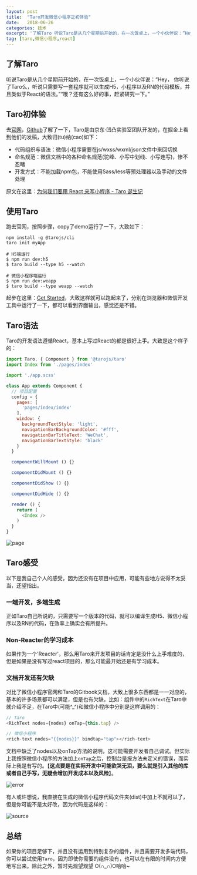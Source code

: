 ```yaml
---
layout: post
title:  "Taro开发微信小程序之初体验"
date:   2018-06-26
categories: 技术
excerpt: '了解Taro 听说Taro是从几个星期前开始的，在一次饭桌上，一个小伙伴说：“Hey， 你听说了Taro么，听说只需要写一套程序就可以生成H5，小程序以及RN的代码模板，并且类似于React的语法。”“哦？还有这么好的事，赶紧研究一下。” Taro初体验 去[官网](https://taro.aotu.io/)，[Github](https://github.com/NervJS/taro)了解了一下，Taro是由京东·凹凸实验室团队开发的，在掘金上看到他们的发稿，大致归(tu)纳(cao)如下'
tag: [taro,微信小程序,react]
---
```


## 了解Taro

听说Taro是从几个星期前开始的，在一次饭桌上，一个小伙伴说：“Hey， 你听说了Taro么，听说只需要写一套程序就可以生成H5，小程序以及RN的代码模板，并且类似于React的语法。”“哦？还有这么好的事，赶紧研究一下。”

## Taro初体验

去[官网](https://taro.aotu.io/)，[Github](https://github.com/NervJS/taro)了解了一下，Taro是由京东·凹凸实验室团队开发的，在掘金上看到他们的发稿，大致归(tu)纳(cao)如下：

- 代码组织与语法：微信小程序需要在js/wxss/wxml/json文件中来回切换
- 命名规范：微信文档中的各种命名规范(驼峰、小写中划线、小写连写)，惨不忍睹
- 开发方式：不能加载npm包，不能使用Sass/less等预处理器以及手动的文件处理

原文在这里：[为何我们要用 React 来写小程序 - Taro 诞生记](https://juejin.im/post/5b30b476518825749e4a1d91)

## 使用Taro

跑去官网，按照步骤，copy了demo运行了一下，大致如下：

```shell
npm install -g @tarojs/cli
taro init myApp

# H5端运行
$ npm run dev:h5
$ taro build --type h5 --watch

# 微信小程序端运行
$ npm run dev:weapp
$ taro build --type weapp --watch
```

起步在这里：[Get Started](https://nervjs.github.io/taro/GETTING-STARTED.html#%E5%AE%89%E8%A3%85)，大致这样就可以跑起来了，分别在浏览器和微信开发工具中运行了一下，都可以看到界面输出，感觉还是不错。

## Taro语法

Taro的开发语法遵循React，基本上写过React的都是很好上手。大致是这个样子的：

```javascript
import Taro, { Component } from '@tarojs/taro'
import Index from './pages/index'

import './app.scss'

class App extends Component {
  // 项目配置
  config = {
    pages: [
      'pages/index/index'
    ],
    window: {
      backgroundTextStyle: 'light',
      navigationBarBackgroundColor: '#fff',
      navigationBarTitleText: 'WeChat',
      navigationBarTextStyle: 'black'
    }
  }

  componentWillMount () {}

  componentDidMount () {}

  componentDidShow () {}

  componentDidHide () {}

  render () {
    return (
      <Index />
    )
  }
}
```
![page](http://oyo3prim6.bkt.clouddn.com/taro/page.png)

## Taro感受

以下是我自己个人的感受，因为还没有在项目中应用，可能有些地方说得不太妥当，还望指出。

### 一端开发，多端生成

正如Taro自己所说的，只需要写一个版本的代码，就可以编译生成H5、微信小程序以及RN的代码，在效率上确实会有所提升。

### Non-Reacter的学习成本

如果作为一个'Reacter'，那么用Taro来开发项目的话肯定是没什么上手难度的，但是如果是没有写过react项目的，那么可能最开始还是有学习成本。

### 文档开发还有欠缺

对比了微信小程序官网和Taro的Gitbook文档，大致上很多东西都是一一对应的，基本的许多场景都可以满足，但是也有欠缺。比如：组件中的`RichText`在Taro中就介绍不足，在Taro中(可能^_^)和微信小程序中分别是这样调用的：

```javascript
// Taro
<RichText nodes={nodes} onTap={this.tap} />

// 微信小程序
<rich-text nodes="{{nodes}}" bindtap="tap"></rich-text>
```
文档中缺乏了nodes以及onTap方法的说明，这可能需要开发者自己调试。但实际上我按照微信小程序的方法加上`onTap`之后，控制台是报方法未定义的错误，而实际上我是有写的。【**这点要是在实际开发中可能欲哭无泪，要么就是引入其他的库或者自己手写，无疑会增加开发成本以及风险**】。

![error](http://oyo3prim6.bkt.clouddn.com/taro/error.png)

有人或许想说，我直接在生成的微信小程序代码文件夹(dist)中加上不就可以了，但是你可能不是太好改，因为代码是这样的：

![source](http://oyo3prim6.bkt.clouddn.com/taro/source.png)

## 总结

如果你的项目足够下，并且没有运用到特别复杂的组件，并且需要开发多端代码，你可以尝试使用`Taro`，因为即使你需要的组件没有，也可以在有限的时间内方便地写出来。除此之外，暂时先观望观望 O(∩_∩)O哈哈~




